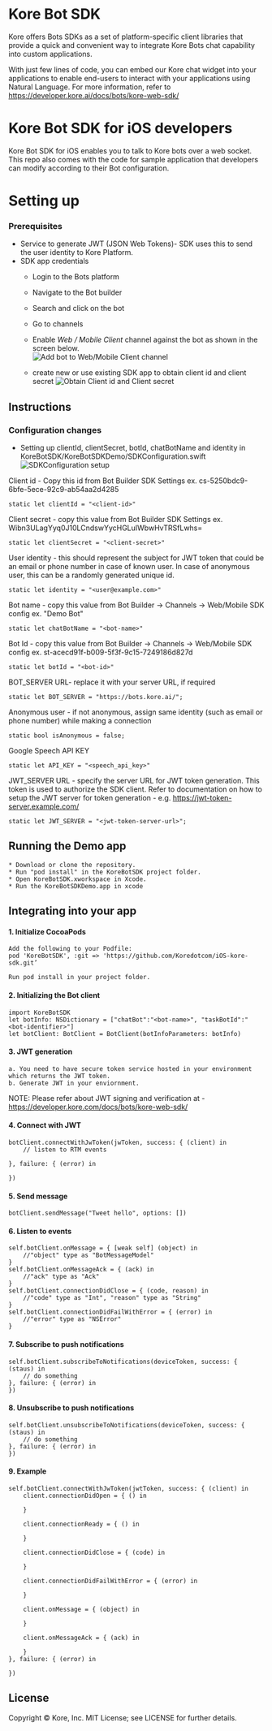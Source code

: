 # Kore Bot SDK
Kore offers Bots SDKs as a set of platform-specific client libraries that provide a quick and convenient way to integrate Kore Bots chat capability into custom applications.

With just few lines of code, you can embed our Kore chat widget into your applications to enable end-users to interact with your applications using Natural Language. For more information, refer to https://developer.kore.ai/docs/bots/kore-web-sdk/ 

# Kore Bot SDK for iOS developers

Kore Bot SDK for iOS enables you to talk to Kore bots over a web socket. This repo also comes with the code for sample application that developers can modify according to their Bot configuration.

# Setting up
### Prerequisites
* Service to generate JWT (JSON Web Tokens)- SDK uses this to send the user identity to Kore Platform.
* SDK app credentials 
	* Login to the Bots platform
	* Navigate to the Bot builder
	* Search and click on the bot 
	* Go to channels
	* Enable *Web / Mobile Client* channel against the bot as shown in the screen below.	
	![Add bot to Web/Mobile Client channel](https://github.com/Koredotcom/iOS-kore-sdk/blob/master/channels.png)
	
	* create new or use existing SDK app to obtain client id and client secret
	![Obtain Client id and Client secret](https://github.com/Koredotcom/iOS-kore-sdk/blob/master/web-mobile-client-channel.png)

## Instructions

### Configuration changes

* Setting up clientId, clientSecret, botId, chatBotName and identity in KoreBotSDK/KoreBotSDKDemo/SDKConfiguration.swift
![SDKConfiguration setup](https://github.com/Koredotcom/iOS-kore-sdk/blob/master/sdk_configuration.png)

Client id - Copy this id from Bot Builder SDK Settings ex. cs-5250bdc9-6bfe-5ece-92c9-ab54aa2d4285
 ```
 static let clientId = "<client-id>"
 ```

Client secret - copy this value from Bot Builder SDK Settings ex. Wibn3ULagYyq0J10LCndswYycHGLuIWbwHvTRSfLwhs=
 ```
static let clientSecret = "<client-secret>"
 ```

User identity - this should represent the subject for JWT token that could be an email or phone number in case of known user. In case of anonymous user, this can be a randomly generated unique id.
 ```
static let identity = "<user@example.com>"
 ```

Bot name - copy this value from Bot Builder -> Channels -> Web/Mobile SDK config  ex. "Demo Bot"
 ```
static let chatBotName = "<bot-name>"
 ```

Bot Id - copy this value from Bot Builder -> Channels -> Web/Mobile SDK config  ex. st-acecd91f-b009-5f3f-9c15-7249186d827d
 ```
static let botId = "<bot-id>"
 ```

BOT_SERVER URL- replace it with your server URL, if required
 ```
static let BOT_SERVER = "https://bots.kore.ai/";
 ```

Anonymous user - if not anonymous, assign same identity (such as email or phone number) while making a connection
 ```
static bool isAnonymous = false; 
 ```

Google Speech API KEY
 ```
static let API_KEY = "<speech_api_key>"
 ```

JWT_SERVER URL - specify the server URL for JWT token generation. This token is used to authorize the SDK client. Refer to documentation on how to setup the JWT server for token generation - e.g. https://jwt-token-server.example.com/
 ```
static let JWT_SERVER = "<jwt-token-server-url>";
```

## Running the Demo app
	* Download or clone the repository.
	* Run "pod install" in the KoreBotSDK project folder.
	* Open KoreBotSDK.xworkspace in Xcode.
	* Run the KoreBotSDKDemo.app in xcode


## Integrating into your app
#### 1. Initialize CocoaPods
	Add the following to your Podfile:
	pod 'KoreBotSDK', :git => 'https://github.com/Koredotcom/iOS-kore-sdk.git’
	
    Run pod install in your project folder.
    
#### 2. Initializing the Bot client
    import KoreBotSDK
    let botInfo: NSDictionary = ["chatBot":"<bot-name>", "taskBotId":"<bot-identifier>"]
    let botClient: BotClient = BotClient(botInfoParameters: botInfo)

#### 3. JWT generation
    a. You need to have secure token service hosted in your environment which returns the JWT token.
    b. Generate JWT in your enviornment.

NOTE: Please refer about JWT signing and verification at - https://developer.kore.com/docs/bots/kore-web-sdk/

#### 4. Connect with JWT
    botClient.connectWithJwToken(jwToken, success: { (client) in
        // listen to RTM events
 
    }, failure: { (error) in
		
    })

#### 5. Send message
    botClient.sendMessage("Tweet hello", options: [])
    
#### 6. Listen to events
    self.botClient.onMessage = { [weak self] (object) in
		//"object" type as "BotMessageModel"
    }
    self.botClient.onMessageAck = { (ack) in
		//"ack" type as "Ack"
    }
    self.botClient.connectionDidClose = { (code, reason) in
		//"code" type as "Int", "reason" type as "String"
    }
    self.botClient.connectionDidFailWithError = { (error) in
		//"error" type as "NSError"
    }
    
#### 7. Subscribe to push notifications
    self.botClient.subscribeToNotifications(deviceToken, success: { (staus) in
        // do something
    }, failure: { (error) in
    })
    
#### 8. Unsubscribe to push notifications
    self.botClient.unsubscribeToNotifications(deviceToken, success: { (staus) in
        // do something
    }, failure: { (error) in
    })

#### 9. Example
    self.botClient.connectWithJwToken(jwtToken, success: { (client) in
        client.connectionDidOpen = { () in
            
        }
        
        client.connectionReady = { () in
            
        }
        
        client.connectionDidClose = { (code) in
            
        }
        
        client.connectionDidFailWithError = { (error) in
            
        }
        
        client.onMessage = { (object) in
            
        }
        
        client.onMessageAck = { (ack) in
            
        }
    }, failure: { (error) in
        
    })


License
----
Copyright © Kore, Inc. MIT License; see LICENSE for further details.
